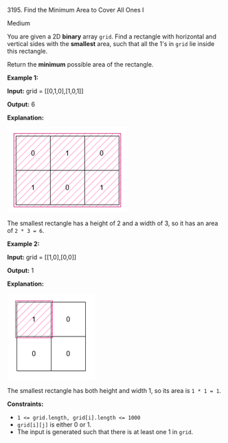 3195\. Find the Minimum Area to Cover All Ones I

Medium

You are given a 2D **binary** array `grid`. Find a rectangle with horizontal and vertical sides with the **smallest** area, such that all the 1's in `grid` lie inside this rectangle.

Return the **minimum** possible area of the rectangle.

**Example 1:**

**Input:** grid = [[0,1,0],[1,0,1]]

**Output:** 6

**Explanation:**

![](examplerect0.png)

The smallest rectangle has a height of 2 and a width of 3, so it has an area of `2 * 3 = 6`.

**Example 2:**

**Input:** grid = [[1,0],[0,0]]

**Output:** 1

**Explanation:**

![](examplerect1.png)

The smallest rectangle has both height and width 1, so its area is `1 * 1 = 1`.

**Constraints:**

*   `1 <= grid.length, grid[i].length <= 1000`
*   `grid[i][j]` is either 0 or 1.
*   The input is generated such that there is at least one 1 in `grid`.